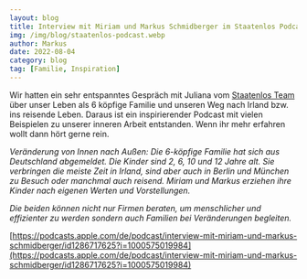 ```yaml
---
layout: blog
title: Interview mit Miriam und Markus Schmidberger im Staatenlos Podcast
img: /img/blog/staatenlos-podcast.webp
author: Markus
date: 2022-08-04
category: blog
tag: [Familie, Inspiration]
---
```


Wir hatten ein sehr entspanntes Gespräch mit Juliana vom [Staatenlos Team](https://staatenlos.ch) über unser Leben als 6 köpfige Familie und unseren Weg nach Irland bzw. ins reisende Leben. Daraus ist ein inspirierender Podcast mit vielen Beispielen zu unserer inneren Arbeit entstanden. Wenn ihr mehr erfahren wollt dann hört gerne rein.

*Veränderung von Innen nach Außen: Die 6-köpfige Familie hat sich aus Deutschland abgemeldet. Die Kinder sind 2, 6, 10 und 12 Jahre alt. Sie verbringen die meiste Zeit in Irland, sind aber auch in Berlin und München zu Besuch oder manchmal auch reisend. Miriam und Markus erziehen ihre Kinder nach eigenen Werten und Vorstellungen.*

*Die beiden können nicht nur Firmen beraten, um menschlicher und effizienter zu werden sondern auch Familien bei Veränderungen begleiten.*

[https://podcasts.apple.com/de/podcast/interview-mit-miriam-und-markus-schmidberger/id1286717625?i=1000575019984](https://podcasts.apple.com/de/podcast/interview-mit-miriam-und-markus-schmidberger/id1286717625?i=1000575019984)

